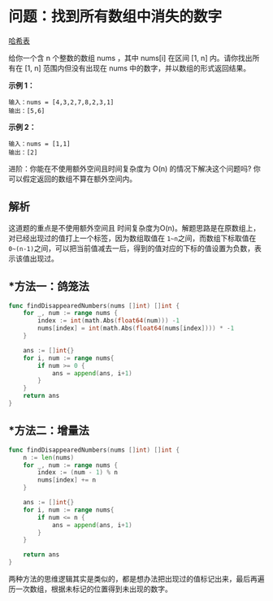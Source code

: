# 问题：找到所有数组中消失的数字

[哈希表](/classify/algorithm/基础数据结构-哈希表)

给你一个含 n 个整数的数组 nums ，其中 nums[i] 在区间 [1, n] 内。请你找出所有在 [1, n] 范围内但没有出现在 nums 中的数字，并以数组的形式返回结果。

**示例 1：**

```
输入：nums = [4,3,2,7,8,2,3,1]
输出：[5,6]
```

**示例 2：**

```
输入：nums = [1,1]
输出：[2]
```

进阶：你能在不使用额外空间且时间复杂度为 O(n) 的情况下解决这个问题吗? 你可以假定返回的数组不算在额外空间内。

## 解析

这道题的重点是不使用额外空间且 时间复杂度为O(n)。解题思路是在原数组上，对已经出现过的值打上一个标签，因为数组取值在 `1~n`之间，而数组下标取值在 `0~(n-1)`之间，可以把当前值减去一后，得到的值对应的下标的值设置为负数，表示该值出现过。

## *方法一：鸽笼法

```go
func findDisappearedNumbers(nums []int) []int {
	for _, num := range nums {
		index := int(math.Abs(float64(num))) -1
		nums[index] = int(math.Abs(float64(nums[index]))) * -1
	}

	ans := []int{}
	for i, num := range nums{
		if num >= 0 {
			ans = append(ans, i+1)
		}
	}
	return ans
}
```

## *方法二：增量法

```go
func findDisappearedNumbers(nums []int) []int {
	n := len(nums)
	for _, num := range nums {
		index := (num - 1) % n
		nums[index] += n
	}

	ans := []int{}
	for i, num := range nums{
		if num <= n {
			ans = append(ans, i+1)
		}
	}

	return ans
}
```

两种方法的思维逻辑其实是类似的，都是想办法把出现过的值标记出来，最后再遍历一次数组，根据未标记的位置得到未出现的数字。
